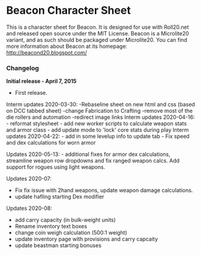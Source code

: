 # Beacon Character Sheet

This is a character sheet for Beacon.  It is designed for
use with Roll20.net and released open source under the MIT License.
Beacon is a Microlite20 variant, and as such should be packaged under Microlite20.
You can find more information about Beacon at its homepage: http://beacond20.blogspot.com/

### Changelog ###

**Initial release - April 7, 2015**
- First release.

Interm updates 2020-03-30:
	-Rebaseline sheet on new html and css (based on DCC tabbed sheet)
	-change Fabrication to Crafting
	-remove most of the die rollers and automation
	-redirect image links
Interm updates 2020-04-16:
	- reformat stylesheet
	- add new worker scripts to calculate weapon stats and armor class
	- add update mode to 'lock' core stats during play
Interm updates 2020-04-22:
	- add in some levelup info to update tab
	- Fix speed and dex calculations for worn armor

Updates 2020-05-13:
	- additional fixes for armor dex calculations, streamline weapon row dropdowns and fix ranged weapon calcs. Add support for rogues using light weapons.

Updates 2020-07:
 - Fix fix issue with 2hand weapons, update weapon damage calculations.
- update hafling starting Dex modifier

Updates 2020-08:
- add carry capacity (in bulk-weight units)
- Rename inventory text boxes
- change coin weigh calculation (500:1 weight)
- update inventory page with provisions and carry capcaity
- update beastman starting bonuses